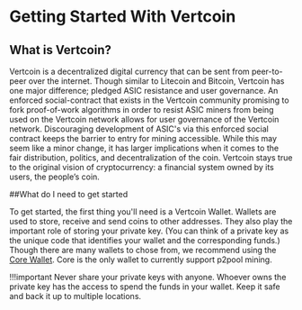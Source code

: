 # Getting Started With Vertcoin

## What is Vertcoin?

Vertcoin is a decentralized digital currency that can be sent from peer-to-peer over the internet. Though similar to Litecoin and Bitcoin, Vertcoin has one major difference; pledged ASIC resistance and user governance. An enforced social-contract that exists in the Vertcoin community promising to fork proof-of-work algorithms in order to resist ASIC miners from being used on the Vertcoin network allows for user governance of the Vertcoin network. Discouraging development of ASIC's via this enforced social contract keeps the barrier to entry for mining accessible. While this may seem like a minor change, it has larger implications when it comes to the fair distribution, politics, and decentralization of the coin. Vertcoin stays true to the original vision of cryptocurrency: a financial system owned by its users, the people’s coin.



##What do I need to get started

To get started, the first thing you'll need is a Vertcoin Wallet. Wallets are used to store, receive and send coins to other addresses. They also play the important role of storing your private key. (You can think of a private key as the unique code that identifies your wallet and the corresponding funds.) Though there are many wallets to chose from, we recommend using the [Core Wallet](/Wallets/Core-Wallet/). Core is the only wallet to currently support p2pool mining.

!!!important
     Never share your private keys with anyone. Whoever owns the private key has the access to spend the funds in your wallet. Keep it safe and back it up to multiple locations.

